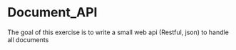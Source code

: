 # Document_API
The goal of this exercise is to write a small web api (Restful, json) to handle all documents
